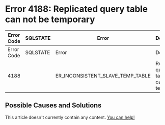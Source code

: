 
# Error 4188: Replicated query table can not be temporary


| Error Code | SQLSTATE | Error | Description |
| --- | --- | --- | --- |
| Error Code | SQLSTATE | Error | Description |
| 4188 |  | ER_INCONSISTENT_SLAVE_TEMP_TABLE | Replicated query '%s' table `%s.%s` can not be temporary |




## Possible Causes and Solutions


This article doesn't currently contain any content. [You can help!](/kb/en/writing-and-editing-knowledge-base-articles/)

